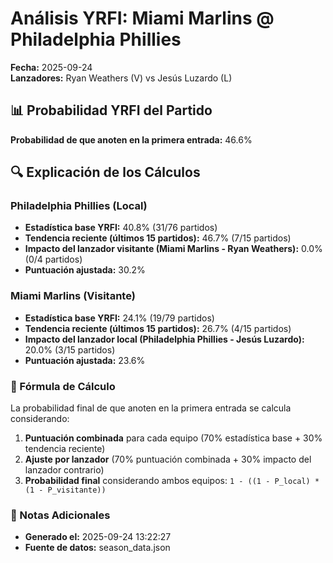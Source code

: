# Análisis YRFI: Miami Marlins @ Philadelphia Phillies

**Fecha:** 2025-09-24  
**Lanzadores:** Ryan Weathers (V) vs Jesús Luzardo (L)

## 📊 Probabilidad YRFI del Partido

**Probabilidad de que anoten en la primera entrada:** 46.6%

## 🔍 Explicación de los Cálculos

### Philadelphia Phillies (Local)
- **Estadística base YRFI:** 40.8% (31/76 partidos)
- **Tendencia reciente (últimos 15 partidos):** 46.7% (7/15 partidos)
- **Impacto del lanzador visitante (Miami Marlins - Ryan Weathers):** 0.0% (0/4 partidos)
- **Puntuación ajustada:** 30.2%

### Miami Marlins (Visitante)
- **Estadística base YRFI:** 24.1% (19/79 partidos)
- **Tendencia reciente (últimos 15 partidos):** 26.7% (4/15 partidos)
- **Impacto del lanzador local (Philadelphia Phillies - Jesús Luzardo):** 20.0% (3/15 partidos)
- **Puntuación ajustada:** 23.6%

### 📝 Fórmula de Cálculo

La probabilidad final de que anoten en la primera entrada se calcula considerando:
1. **Puntuación combinada** para cada equipo (70% estadística base + 30% tendencia reciente)
2. **Ajuste por lanzador** (70% puntuación combinada + 30% impacto del lanzador contrario)
3. **Probabilidad final** considerando ambos equipos: `1 - ((1 - P_local) * (1 - P_visitante))`

### 📌 Notas Adicionales

- **Generado el:** 2025-09-24 13:22:27
- **Fuente de datos:** season_data.json
